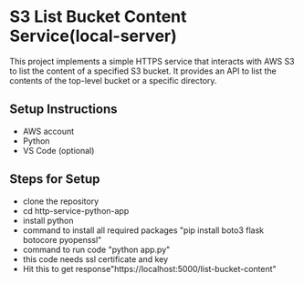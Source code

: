 # S3 List Bucket Content Service(local-server)
This project implements a simple HTTPS service that interacts with AWS S3 to list the content of a specified S3 bucket. It provides an API to list the contents of the top-level bucket or a specific directory.
## Setup Instructions
- AWS account
-  Python
-  VS Code (optional)
## Steps for Setup
- clone the repository
- cd http-service-python-app
- install python
- command to install all required packages "pip install boto3 flask botocore pyopenssl"
- command to run code "python app.py"
- this code needs ssl certificate and key
- Hit this to get response"https://localhost:5000/list-bucket-content" 

